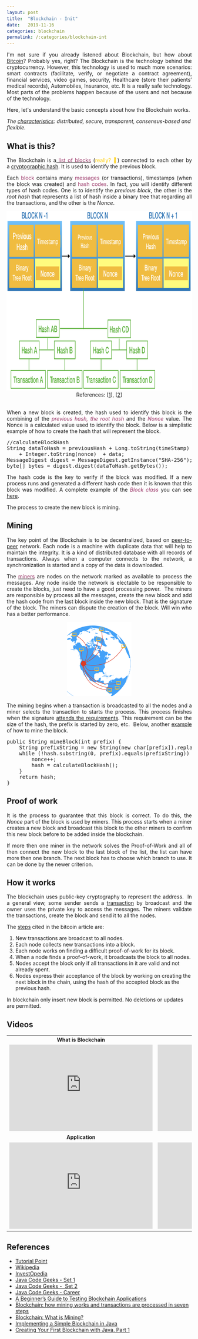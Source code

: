 ```yaml
---
layout: post
title:  "Blockchain - Init"
date:   2019-11-16
categories: blockchain
permalink: /:categories/blockchain-int
---
```


<p style="text-align: justify;">I'm not sure if you already listened about Blockchain, but how about <a href="https://bitcoin.org/bitcoin.pdf">Bitcoin</a>? Probably yes, right? The Blockchain is the technology behind the cryptocurrency. However, this technology is used to much more scenarios: smart contracts (facilitate, verify, or negotiate a contract agreement), financial services, video games, security, Healthcare (store their patients’ medical records), Automobiles, Insurance, etc. It is a really safe technology. Most parts of the problems happen because of the users and not because of the technology.</p>
Here, let's understand the basic concepts about how the Blockchain works.

<em>The <a href="https://www.geeksforgeeks.org/blockchain-technology-introduction/">characteristics</a>: distributed, secure, transparent, consensus-based and flexible.</em>
<h2>What is this?</h2>
<p style="text-align: justify;">The Blockchain is a<a href="https://www.tutorialspoint.com/blockchain/blockchain_chaining_blocks.htm"><span style="color: #993366;"> list of blocks</span></a> (<span style="color: #ffcc00;">really? 🤔</span>) connected to each other by a <a href="https://fabiana2611.github.io/java/jca">cryptographic hash</a>. It is used to identify the previous block.</p>
<p style="text-align: justify;">Each <span style="color: #993366;">block</span> contains many <span style="color: #993366;">messages</span> (or transactions), timestamps (when the block was created) and <span style="color: #993366;">hash codes</span>. In fact, you will identify different types of hash codes. One is to identify the <em>previous block</em>, the other is the <em>root hash</em> that represents a list of hash inside a binary tree that regarding all the transactions, and the other is the <em>Nonce</em>.</p>

<center>
  <img src="/img/blockchain/blockstructure.png" width="732" height="488" />
  References: [<a href="https://www.geeksforgeeks.org/introduction-to-blockchain/">1</a>], [<a href="https://www.tutorialspoint.com/blockchain/blockchain_merkle_tree.htm">2</a>]
</center>
<br/>

<p style="text-align: justify;">When a new block is created, the hash used to identify this block is the combining of the <span style="color: #993366;"><em>previous hash,</em></span><span style="color: #993366;"><em> the root hash</em></span> and the <span style="color: #993366;"><em>Nonce</em></span> value. <span style="color: var(--color-text);">The </span>Nonce<span style="color: var(--color-text);"> is a calculated value used to identify the block. Below is a simplistic example of how to create the hash that will represent the block.</span></p>

<pre class="p1">//calculateBlockHash
String <span class="s1">dataToHash</span> = <span class="s2">previousHash</span> + Long.toString(<span class="s2">timeStamp</span>)
<span class="Apple-converted-space">    </span>+ Integer.toString(<span class="s2">nonce</span>)<span class="Apple-converted-space">  </span>+ <span class="s2">data</span>;
MessageDigest <span class="s1">digest</span> = MessageDigest.getInstance(<span class="s5">"SHA-256"</span>);
<span class="Apple-converted-space"><span class="s3">byte</span>[] <span class="s1">bytes</span></span> = <span class="s1">digest</span>.digest(<span class="s1">dataToHash</span>.getBytes());</pre>
<p style="text-align: justify;"><span style="color: var(--color-text);">The hash code is the key to verify if the block was modified. If a new process runs and generated a different hash code then it is known that this block was modified. A complete example of the <span style="color: #993366;"><em>Block class</em></span> you can see <a href="https://github.com/CryptoKass/NoobChain-Tutorial-Part-2/blob/master/src/noobchain/Block.java">here</a>.</span></p>
<p style="text-align: justify;">The process to create the new block is mining.</p>

<h2>Mining</h2>
<p style="text-align: justify;">The key point of the Blockchain is to be decentralized, based on <a href="https://en.wikipedia.org/wiki/Peer-to-peer">peer-to-peer</a> network. Each node is a machine with duplicate data that will help to maintain the integrity. It is a kind of distributed database with all records of transactions. Always when a computer connects to the network, a synchronization is started and a copy of the data is downloaded.</p>
<p style="text-align: justify;">The <a href="https://www.tutorialspoint.com/blockchain/bitcoin_mining.htm"><span style="color: #993366;">miners</span></a> are nodes on the network marked as available to process the messages. Any node inside the network is electable to be responsible to create the blocks, just need to have a good processing power.  The miners are responsible by process all the messages, create the new block and add the hash code from the last block inside the new block. That is the signature of the block. The miners can dispute the creation of the block. Will win who has a better performance.</p>

<center>
<img src="/img/blockchain/broadcast.png" width="176" height="201" />
</center>

<p style="text-align: justify;">The mining begins when a transaction is broadcasted to all the nodes and a miner selects the transaction to starts the process. This process finishes when the signature <a href="https://www.baeldung.com/java-blockchain#5-blockchain-verification">attends the requirements</a>. This requirement can be the size of the hash, the prefix is started by zero, etc.  Below, another <a href="https://www.baeldung.com/java-blockchain#3-have-we-mined-the-block-yet">example</a> of how to mine the block.</p>

<pre class="p1"><span class="s1">public</span> String mineBlock(<span class="s1">int</span> <span class="s2">prefix</span>) {
<span class="Apple-converted-space">    </span>String <span class="s2">prefixString</span> = <span class="s1">new</span> String(<span class="s1">new</span> <span class="s1">char</span>[<span class="s2">prefix</span>]).replace(<span class="s3">'\0'</span>, <span class="s3">'0'</span>);
<span class="Apple-converted-space">    </span><span class="s1">while</span> (!<span class="s4">hash</span>.substring(0, <span class="s2">prefix</span>).equals(<span class="s2">prefixString</span>)) {
<span class="Apple-converted-space">        </span><span class="s4">nonce</span>++;
<span class="Apple-converted-space">        </span><span class="s4">hash</span> = calculateBlockHash();
<span class="Apple-converted-space">    </span>}
<span class="Apple-converted-space">    </span><span class="s1">return</span> <span class="s4">hash</span>;
}</pre>
<h2>Proof of work</h2>
<p style="text-align: justify;">It is the process to guarantee that this block is correct. To do this, the <em>Nonce</em> part of the block is used by miners. This process starts when a miner creates a new block and broadcast this block to the other miners to confirm this new block before to be added inside the blockchain.</p>
<p style="text-align: justify;">If more then one miner in the network solves the Proof-of-Work and all of then connect the new block to the last block of the list, the list can have more then one branch. The next block has to choose which branch to use. It can be done by the newer criterion.</p>

<h2>How it works</h2>
<p style="text-align: justify;">The blockchain uses public-key cryptography to represent the address.  In a general view, some sender sends a <a href="https://github.com/CryptoKass/NoobChain-Tutorial-Part-2/blob/master/src/noobchain/Transaction.java">transaction</a> by broadcast and the owner uses the private key to access the messages. The miners validate the transactions, create the block and send it to all the nodes.</p>
The <a href="https://bitcoin.org/bitcoin.pdf">steps</a> cited in the bitcoin article are:
<ol>
	<li>New transactions are broadcast to all nodes.</li>
	<li>Each node collects new transactions into a block.</li>
	<li>Each node works on finding a difficult proof-of-work for its block.</li>
	<li>When a node finds a proof-of-work, it broadcasts the block to all nodes.</li>
	<li>Nodes accept the block only if all transactions in it are valid and not already spent.</li>
	<li>Nodes express their acceptance of the block by working on creating the next block in the chain, using the hash of the accepted block as the previous hash.</li>
</ol>
In blockchain only insert new block is permitted. No deletions or updates are permitted.
<h2>Videos</h2>
<table>
<tbody>
<tr>
<td style="text-align: center;"><strong>What is Blockchain</strong></td>
<td style="text-align: center;"><strong>What are miners</strong></td>
</tr>
<tr>
<td><iframe width="390" height="235" src="https://www.youtube.com/embed/SSo_EIwHSd4" frameborder="0" allow="accelerometer; autoplay; encrypted-media; gyroscope; picture-in-picture" allowfullscreen></iframe></td>
<td><iframe width="390" height="235" src="https://www.youtube.com/embed/RmhrGHKWZA8" frameborder="0" allow="accelerometer; autoplay; encrypted-media; gyroscope; picture-in-picture" allowfullscreen></iframe></td>
</tr>
<tr>
<td style="text-align: center;"><strong>Application</strong></td>
<td style="text-align: center;"><strong>19 Industry</strong></td>
</tr>
<tr>
<td><iframe width="390" height="235" src="https://www.youtube.com/embed/aQWflNQuP_o" frameborder="0" allow="accelerometer; autoplay; encrypted-media; gyroscope; picture-in-picture" allowfullscreen></iframe></td>
<td><iframe width="390" height="235" src="https://www.youtube.com/embed/G3psxs3gyf8" frameborder="0" allow="accelerometer; autoplay; encrypted-media; gyroscope; picture-in-picture" allowfullscreen></iframe></td>
</tr>
</tbody>
</table>

<h2>References</h2>
<ul>
	<li><a href="https://www.tutorialspoint.com/blockchain/index.htm">Tutorial Point</a></li>
	<li><a href="https://en.wikipedia.org/wiki/Blockchain">Wikipedia</a></li>
	<li><a href="https://www.investopedia.com/terms/b/blockchain.asp">InvestOpedia</a></li>
	<li><a href="https://www.geeksforgeeks.org/blockchain-technology-introduction/">Java Code Geeks - Set 1</a></li>
	<li><a href="https://www.geeksforgeeks.org/introduction-to-blockchain/">Java Code Geeks -  Set 2</a></li>
	<li><a href="https://www.javacodegeeks.com/2019/02/6-blockchain-career-options-need-know.html">Java Code Geeks - Career</a></li>
	<li><a href="https://www.javacodegeeks.com/2018/03/a-beginners-guide-to-testing-blockchain-applications.html">A Beginner’s Guide to Testing Blockchain Applications</a>
</li>
	<li class="eg b eh eo ef"><a href="https://blog.goodaudience.com/how-a-miner-adds-transactions-to-the-blockchain-in-seven-steps-856053271476">Blockchain: how mining works and transactions are processed in seven steps</a></li>
	<li><a href="https://dev.to/damcosset/blockchain-what-is-mining-2eod">Blockchain: What is Mining?</a>
</li>
	<li><a href="https://www.baeldung.com/java-blockchain">Implementing a Simple Blockchain in Java</a>
</li>
	<li><a href="https://medium.com/programmers-blockchain/create-simple-blockchain-java-tutorial-from-scratch-6eeed3cb03fa">Creating Your First Blockchain with Java. Part 1</a></li>
</ul>

